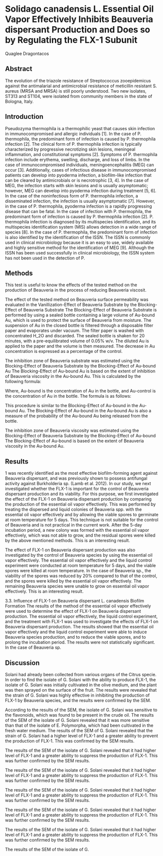 # Solidago canadensis L. Essential Oil Vapor Effectively Inhibits Beauveria dispersant Production and Does so by Regulating the FLX-1 Subunit
Quaglee Dragontacos


## Abstract
The evolution of the triazole resistance of Streptococcus zooepidemicus against the antimalarial and antimicrobial resistance of meticillin resistant S. aureus (MRSA and MRSA) is still poorly understood. Two new isolates, ST313 and ST104, were isolated from community members in the state of Bologna, Italy.


## Introduction
Pseudozyma thermophila is a thermophilic yeast that causes skin infection in immunocompromised and allergic individuals [1]. In the case of P. thermophila, the predominant form of infection is caused by P. thermophila infection [2]. The clinical form of P. thermophila infection is typically characterized by progressive necrotizing skin lesions, meningeal inflammation, and constitutional symptoms [2]. Symptoms of P. thermophila infection include erythema, swelling, discharge, and loss of limbs. In the case of immunocompromised individuals, meningoencephalitis (MEG) can occur [3]. Additionally, cases of infectious disease in immunocompromised patients can develop into pyoderma infection, a biofilm-like infection that can be cleared by antimicrobials or is necrotrophic [3, 4]. In the case of MEG, the infection starts with skin lesions and is usually asymptomatic; however, MEG can develop into pyoderma infection during treatment [5, 6]. In the case of the noninfectious form of P. thermophila infection, a disseminated infection, the infection is usually asymptomatic [7]. However, in the case of P. thermophila, pyoderma infection is a rapidly progressing disease that can be fatal. In the case of infection with P. thermophila, the predominant form of infection is caused by P. thermophila infection [2]. P. thermophila infection is diagnosed by its multispecies identification, and its multispecies identification system (MIS) allows detection in a wide range of species [8]. In the case of P. thermophila, the predominant form of infection is also identified by the identification of the ISSN. The ISSN is commonly used in clinical microbiology because it is an easy to use, widely available and highly sensitive method for the identification of MEG [9]. Although the ISSN has been used successfully in clinical microbiology, the ISSN system has not been used in the detection of P.


## Methods
This test is useful to know the effects of the tested method on the production of Beauveria in the process of reducing Beauveria viscosit.

The effect of the tested method on Beauveria surface permeability was evaluated in the Vanillization-Effect of Beauveria Substrate by the Blocking-Effect of Beauveria Substrate
The Blocking-Effect of Beauveria Substrate is performed by using a sealed bottle containing a large volume of Au-bound Au, which is used to protect the surface of Beauveria from moisture. The suspension of Au in the closed bottle is filtered through a disposable filter paper and evaporates under vacuum. The filter paper is washed with concentrated H_2O and discarded. The sealed bottle is shaken for 20 minutes, with a pre-equilibrated volume of 0.05% w/v. The diluted Au is applied to the paper and the volume is then measured. The decrease in Au concentration is expressed as a percentage of the control.

The inhibition zone of Beauveria substrate was estimated using the Blocking-Effect of Beauveria Substrate by the Blocking-Effect of Au-bound Au
The Blocking-Effect of Au-bound Au is based on the extent of inhibition of Beauveria viscosity in the Au-bound Au. This is calculated by the following formula:

Where, Au-bound is the concentration of Au in the bottle, and Au-control is the concentration of Au in the bottle. The formula is as follows:

This procedure is similar to the Blocking-Effect of Au-bound in the Au-bound Au. The Blocking-Effect of Au-bound in the Au-bound Au is also a measure of the probability of the Au-bound Au being released from the bottle.

The inhibition zone of Beauveria viscosity was estimated using the Blocking-Effect of Beauveria Substrate by the Blocking-Effect of Au-bound
The Blocking-Effect of Au-bound is based on the extent of Beauveria viscosity in the Au-bound Au.


## Results
1 was recently identified as the most effective biofilm-forming agent against Beauveria dispersant, and was previously shown to possess antifungal activity against Burkholderia sp. (Lamb et al. 2012). In our study, we next investigated whether the FLX-1 is important for the control of Beauveria dispersant production and its viability. For this purpose, we first investigated the effect of the FLX-1 on Beauveria dispersant production by comparing the production of the essential oil vapor effectively. This was performed by treating the dispersed and liquid colonies of Beauveria spp. with the essential oil vapor effectively and by allowing the viable spores to germinate at room temperature for 5 days. This technique is not suitable for the control of Beauveria and is not practical in the current work. After the 5-day incubation period, a new colony was formed with the essential oil vapor effectively, which was not able to grow, and the residual spores were killed by the above mentioned methods. This is an interesting result.

The effect of FLX-1 on Beauveria dispersant production was also investigated by the control of Beauveria species by using the essential oil vapor effectively. The essential oil vapor effectively and the liquid control experiment were conducted at room temperature for 5 days, and the viable spores were killed at room temperature. In the case of Beauveria sp., the viability of the spores was reduced by 20% compared to that of the control, and the spores were killed by the essential oil vapor effectively. The remaining Beauveria species were unable to grow on essential oil vapor effectively. This is an interesting result.

3.3. Influence of FLX-1 on Beauveria dispersant L. canadensis Biofilm Formation
The results of the method of the essential oil vapor effectively were used to determine the effect of FLX-1 on Beauveria dispersant production. The essential oil vapor effectively, the liquid control experiment, and the treatment with FLX-1 was used to investigate the effects of FLX-1 on Beauveria dispersant production. The results showed that the essential oil vapor effectively and the liquid control experiment were able to induce Beauveria species production, and to reduce the viable spores, and to prolong the incubation period. The results were not statistically significant. In the case of Beauveria sp.


## Discussion
Solani had already been collected from various organs of the Citrus specie. In order to find the isolate of G. Solani with the ability to produce FLX-1, the isolate of G. Solani was initially cultivated in the olive medium, and the plant was then sprayed on the surface of the fruit. The results were revealed that the strain of G. Solani was highly effective in inhibiting the production of FLX-1 by Beauveria species, and the results were confirmed by the SEM.

According to the results of the SEM, the isolate of G. Solani was sensitive to the flavonoids, which was found to be present in the crude oil. The results of the SEM of the isolate of G. Solani revealed that it was more sensitive than that of the isolate of E. Polymorpha, which had been cultivated in the fresh water medium. The results of the SEM of G. Solani revealed that the strain of G. Solani had a higher level of FLX-1 and a greater ability to prevent the production of FLX-1. This was confirmed by the SEM results.

The results of the SEM of the isolate of G. Solani revealed that it had higher level of FLX-1 and a greater ability to suppress the production of FLX-1. This was further confirmed by the SEM results.

The results of the SEM of the isolate of G. Solani revealed that it had higher level of FLX-1 and a greater ability to suppress the production of FLX-1. This was further confirmed by the SEM results.

The results of the SEM of the isolate of G. Solani revealed that it had higher level of FLX-1 and a greater ability to suppress the production of FLX-1. This was further confirmed by the SEM results.

The results of the SEM of the isolate of G. Solani revealed that it had higher level of FLX-1 and a greater ability to suppress the production of FLX-1. This was further confirmed by the SEM results.

The results of the SEM of the isolate of G. Solani revealed that it had higher level of FLX-1 and a greater ability to suppress the production of FLX-1. This was further confirmed by the SEM results.

The results of the SEM of the isolate of G.
